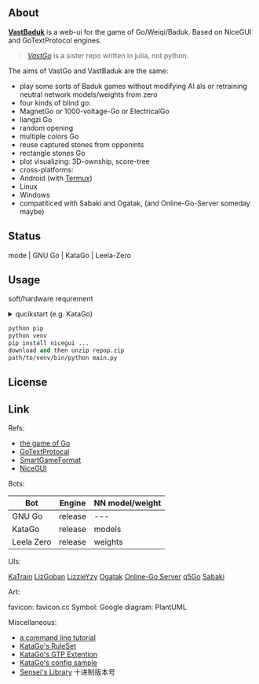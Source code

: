 ## About
**[VastBaduk]()** is a web-ui for the game of Go/Weiqi/Baduk. Based on NiceGUI and GoTextProtocol engines.

> *[VastGo]()* is a sister repo written in julia, not python.

The aims of VastGo and VastBaduk are the same:

- play some sorts of Baduk games without modifying AI als or retraining neutral network models/weights from zero
 - four kinds of blind go:
 - MagnetGo or 1000-voltage-Go or ElectricalGo
 - liangzi Go
 - random opening
 - multiple colors Go
 - reuse captured stones from opponints
 - rectangle stones Go
- plot visualizing: 3D-ownship, score-tree
- cross-platforms:
 - Android (with [Termux](termux.org))
 - Linux
 - Windows
- compatiticed with Sabaki and Ogatak, (and Online-Go-Server someday maybe)

## Status

mode | GNU Go | KataGo | Leela-Zero


## Usage

soft/hardware requrement

<details>
  <summary>qucikstart (e.g. KataGo)</summary>

- somewhere/
 - badukbots/
  - katago(.exe)
  - model.bin.gz
  - gtp.cfg
 - pyvenv/
  - bin/
   - python
  - lib/
   - python3.12/
    - site-packages/
     - nicegui/
     - numpy/
     - plotly/
 - VastBaduk/
  - pagemain.py

Go to **VastBaduk/** and type **../pyvenv/bin/python pagemain.py** in terminal
</details>

```lisp
python pip
python venv
pip install nicegui ...
download and then unzip repop.zip
path/to/venv/bin/python main.py
```

## License

## Link

Refs:

- [the game of Go](quickref.pdf)
- [GoTextProtocal]()
- [SmartGameFormat]()
- [NiceGUI]()

Bots:

Bot        | Engine  | NN model/weight
---        | ---     | ---
GNU Go     | release | ---
KataGo     | release | models
Leela Zero | release | weights

UIs:

[KaTrain]()
[LizGoban]()
[LizzieYzy]()
[Ogatak]()
[Online-Go Server]()
[q5Go]()
[Sabaki]()

Art:

favicon: favicon.cc
Symbol: Google
diagram: PlantUML

Miscellaneous:

- [a command line tutorial]()
- [KataGo's RuleSet]()
- [KataGo's GTP Extention]()
- [KataGo's config sample]()
- [Sensei's Library]()
十进制版本号
